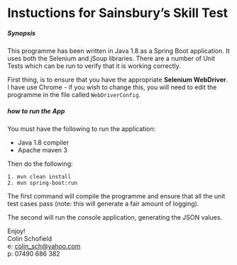 # Instuctions for Sainsbury’s Skill Test
##### Synopsis
This programme has been written in Java 1.8 as a Spring Boot application. It uses both the Selenium and jSoup libraries. There are a number of Unit Tests which can be run to verify that it is working correctly.

First thing, is to ensure that you have the appropriate **Selenium WebDriver**. I have use Chrome - if you wish to change this, you will need to edit the programme in the file called `WebDriverConfig`.

##### how to run the App
You must have the following to run the application:
- Java 1.8 compiler 
- Apache maven 3 

Then do the following:
```
1. mvn clean install
2. mvn spring-boot:run
```

The first command will compile the programme and ensure that all the unit test cases pass (note: this will generate a fair amount of logging). 

The second will run the console application, generating the JSON values.


Enjoy!  
Colin Schofield  
e: colin_sch@yahoo.com  
p: 07490 686 382  
